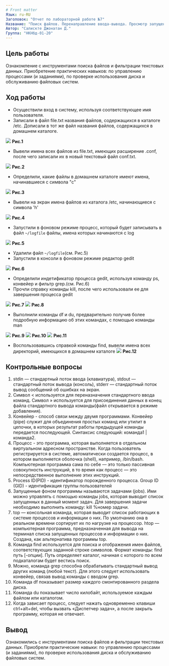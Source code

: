 ```yaml
---
# Front matter
Язык: ru-RU
Заголовок: "Отчет по лабораторной работе №7"
Название: "Поиск файлов. Перенаправление ввода-вывода. Просмотр запущенных процессов"
Автор: "Салискте Джонатан Д."
Группа: "НКНбд-01-20"
---
```


## Цель работы

Ознакомление с инструментами поиска файлов и фильтрации текстовых данных.
Приобретение практических навыков: по управлению процессами (и заданиями), по проверке использования диска и обслуживанию файловых систем.

## Ход работы

- Осуществили вход в систему, используя соответствующее имя пользователя.
- Записали в файл file.txt названия файлов, содержащихся в каталоге /etc.
  Дописали в тот же файл названия файлов, содержащихся в домашнем каталоге.

![](https://github.com/dsshestakov/Lab_07/blob/master/image/Снимок%20экрана%20от%202021-05-13%2013-16-18.png)
**Рис.1**

- Вывели имена всех файлов из file.txt, имеющих расширение .conf, после чего записали их в новый текстовый файл conf.txt.

![](https://github.com/dsshestakov/Lab_07/blob/master/image/Снимок%20экрана%20от%202021-05-13%2013-22-11.png)
**Рис.2**

- Определили, какие файлы в домашнем каталоге имеют имена, начинавшиеся с символа "с"

![](https://github.com/dsshestakov/Lab_07/blob/master/image/Снимок%20экрана%20от%202021-05-13%2013-23-23.png)
**Рис.3**

- Вывели на экран имена файлов из каталога /etc, начинающиеся с символа 'h'

![](https://github.com/dsshestakov/Lab_07/blob/master/image/Снимок%20экрана%20от%202021-05-13%2013-24-20.png)
**Рис.4**

- Запустили в фоновом режиме процесс, который будет записывать в файл `~/logfile` файлы, имена которых начинаются с log

![](https://github.com/dsshestakov/Lab_07/blob/master/image/Снимок%20экрана%20от%202021-05-13%2013-28-45.png)
**Рис.5**

- Удалили файл `~/logfile`(см. Рис.5)
- Запустили в консоли в фоновом режиме редактор gedit

![](https://github.com/dsshestakov/Lab_07/blob/master/image/Снимок%20экрана%20от%202021-05-13%2013-31-41.png)
**Рис.6**

- Определили индетификатор процесса gedit, используя команду ps, конвейер и фильтр grep.(см. Рис.6)
- Прочли справку команды kill, после чего использовали ее для завершения процесса gedit

![](https://github.com/dsshestakov/Lab_07/blob/master/image/Снимок%20экрана%20от%202021-05-13%2013-32-05.png)
**Рис.7**
![](https://github.com/dsshestakov/Lab_07/blob/master/image/Снимок%20экрана%20от%202021-05-13%2013-32-49.png)
**Рис.8**

- Выполнили команды df и du, предварительно получив более подробную информацию об этих командах, с помощью команды man

![](https://github.com/dsshestakov/Lab_07/blob/master/image/Снимок%20экрана%20от%202021-05-13%2013-33-00.png)
**Рис.9**
![](https://github.com/dsshestakov/Lab_07/blob/master/image/Снимок%20экрана%20от%202021-05-13%2013-33-11.png)
**Рис.10**
![](https://github.com/dsshestakov/Lab_07/blob/master/image/Снимок%20экрана%20от%202021-05-13%2013-33-41.png)
**Рис.11**

- Воспользовавшись справкой команды find, вывели имена всех директорий, имеющихся в домашнем каталоге
  ![](https://github.com/dsshestakov/Lab_07/blob/master/image/Снимок%20экрана%20от%202021-05-13%2013-33-55.png)
  **Рис.12**

## Контрольные вопросы

1. stdin — стандартный поток ввода (клавиатура),
   stdout — стандартный поток вывода (консоль),
   stderr — стандартный поток вывод сообщений об ошибках на экран.
2. Символ < используется для переназначения стандартного ввода команд.
   Символ » используется для присоединения данных в конец файла стандартного вывода команды(файл открывается в режиме добавления).
3. Конвейер - способ связи между двумя программами.
   Конвейер (pipe) служит для объединения простых команд или утилит в цепочки, в которых результат работы предыдущей команды передается последующей.
   Синтаксис следующий: команда1 | команда2.
4. Процесс - это программа, которая выполняется в отдельном виртуальном адресном пространстве.
   Когда пользователь регистрируется в системе, автоматически создается процесс, в котором выполняется оболочка (shell), например, /bin/bash.
   Компьютерная программа сама по себе — это только пассивная совокупность инструкций, в то время как процесс — это непосредственное выполнение этих инструкций.
5. Process ID(PID) - идентификатор порожденного процесса.
   Group ID (GID) - идентификация группы пользователей
6. Запущенные фоном программы называются задачами (jobs).
   Ими можно управлять с помощью команды jobs, которая выводит список запущенных в данный момент задач.
   Для завершения задачи необходимо выполнить команду: kill %номер задачи.
7. top — консольная команда, которая выводит список работающих в системе процессов и информации о них. По умолчанию она в реальном времени сортирует их по нагрузке на процессор.
   htop — компьютерная программа, предназначенная для вывода на терминал списка запущенных процессов и информации о них. Создана, как альтернатива программы top.
8. Команда find используется для поиска и отображения имен файлов, соответствующих заданной строке символов.
   Формат команды: find путь [-опции].
   Путь определяет каталог, начиная с которого по всем подкаталогам будет вестись поиск.
9. Можно, команда grep способна обрабатывать стандартный вывод других команд (любой текст). Для этого следует использовать конвейер, связав вывод команды с вводом grep.
10. Команда df показывает размер каждого смонтированного раздела диска.
11. Команда du показывает число килобайт, используемое каждым файлом или каталогом.
12. Когда зависает процесс, следует нажать одновременно клавиши ctrl+alt+del, чтобы вызвать «Диспетчер задач», а после закрыть программу, которая не отвечает.

## Вывод

Ознакомились с инструментами поиска файлов и фильтрации текстовых данных.
Приобрели практические навыки: по управлению процессами (и заданиями), по проверке использования диска и обслуживанию файловых систем.
